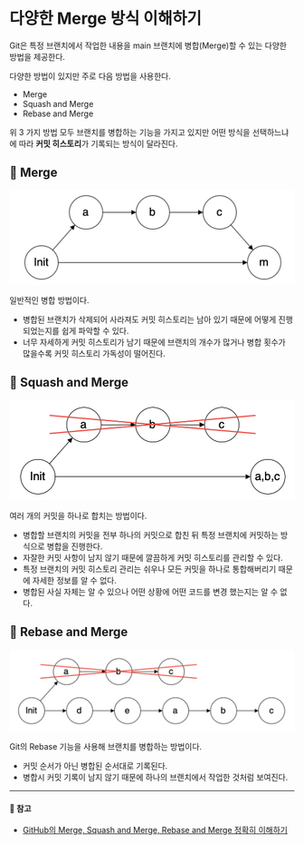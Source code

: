 # 다양한 Merge 방식 이해하기

Git은 특정 브랜치에서 작업한 내용을 main 브랜치에 병합(Merge)할 수 있는 다양한 방법을 제공한다.

다양한 방법이 있지만 주로 다음 방법을 사용한다.

- Merge
- Squash and Merge
- Rebase and Merge

위 3 가지 방법 모두 브랜치를 병합하는 기능을 가지고 있지만 어떤 방식을 선택하느냐에 따라 **커밋 히스토리**가 기록되는 방식이 달라진다.

## 🎯 Merge

<p align="center">
  <img src="./image/git-merge.png" width="600">
</p>

일반적인 병합 방법이다.

- 병합된 브랜치가 삭제되어 사라져도 커밋 히스토리는 남아 있기 때문에 어떻게 진행되었는지를 쉽게 파악할 수 있다.
- 너무 자세하게 커밋 히스토리가 남기 때문에 브랜치의 개수가 많거나 병합 횟수가 많을수록 커밋 히스토리 가독성이 떨어진다.

## 🎯 Squash and Merge

<p align="center">
  <img src="./image/git-squash-and-merge.png" width="600">
</p>

여러 개의 커밋을 하나로 합치는 방법이다.

- 병합할 브랜치의 커밋을 전부 하나의 커밋으로 합친 뒤 특정 브랜치에 커밋하는 방식으로 병합을 진행한다.
- 자잘한 커밋 사항이 남지 않기 때문에 깔끔하게 커밋 히스토리를 관리할 수 있다.
- 특정 브랜치의 커밋 히스토리 관리는 쉬우나 모든 커밋을 하나로 통합해버리기 때문에 자세한 정보를 알 수 없다.
- 병합된 사실 자체는 알 수 있으나 어떤 상황에 어떤 코드를 변경 했는지는 알 수 없다.

## 🎯 Rebase and Merge

<p align="center">
  <img src="./image/git-rebase-and-merge.png" width="600">
</p>

Git의 Rebase 기능을 사용해 브랜치를 병합하는 방법이다.

- 커밋 순서가 아닌 병합된 순서대로 기록된다.
- 병합시 커밋 기록이 남지 않기 때문에 하나의 브랜치에서 작업한 것처럼 보여진다.

---

#### 📌 참고

- [GitHub의 Merge, Squash and Merge, Rebase and Merge 정확히 이해하기](https://meetup.toast.com/posts/122)
